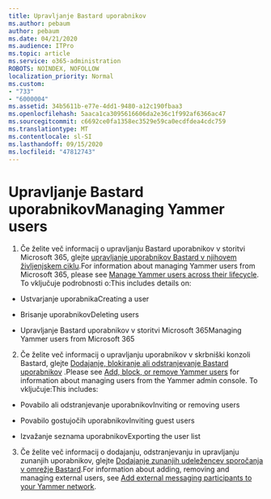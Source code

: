 ```yaml
---
title: Upravljanje Bastard uporabnikov
ms.author: pebaum
author: pebaum
ms.date: 04/21/2020
ms.audience: ITPro
ms.topic: article
ms.service: o365-administration
ROBOTS: NOINDEX, NOFOLLOW
localization_priority: Normal
ms.custom:
- "733"
- "6000004"
ms.assetid: 34b5611b-e77e-4dd1-9480-a12c190fbaa3
ms.openlocfilehash: 5aaca1ca3095616606da2e36c1f992af6366ac47
ms.sourcegitcommit: c6692ce0fa1358ec3529e59ca0ecdfdea4cdc759
ms.translationtype: MT
ms.contentlocale: sl-SI
ms.lasthandoff: 09/15/2020
ms.locfileid: "47812743"
---
```

# <a name="managing-yammer-users"></a><span data-ttu-id="b321f-102">Upravljanje Bastard uporabnikov</span><span class="sxs-lookup"><span data-stu-id="b321f-102">Managing Yammer users</span></span>

1. <span data-ttu-id="b321f-103">Če želite več informacij o upravljanju Bastard uporabnikov v storitvi Microsoft 365, glejte [upravljanje uporabnikov Bastard v njihovem življenjskem ciklu](https://docs.microsoft.com/yammer/manage-yammer-users/manage-users-across-their-lifecycle).</span><span class="sxs-lookup"><span data-stu-id="b321f-103">For information about managing Yammer users from Microsoft 365, please see [Manage Yammer users across their lifecycle](https://docs.microsoft.com/yammer/manage-yammer-users/manage-users-across-their-lifecycle).</span></span> <span data-ttu-id="b321f-104">To vključuje podrobnosti o:</span><span class="sxs-lookup"><span data-stu-id="b321f-104">This includes details on:</span></span>

  - <span data-ttu-id="b321f-105">Ustvarjanje uporabnika</span><span class="sxs-lookup"><span data-stu-id="b321f-105">Creating a user</span></span>

  - <span data-ttu-id="b321f-106">Brisanje uporabnikov</span><span class="sxs-lookup"><span data-stu-id="b321f-106">Deleting users</span></span>

  - <span data-ttu-id="b321f-107">Upravljanje Bastard uporabnikov v storitvi Microsoft 365</span><span class="sxs-lookup"><span data-stu-id="b321f-107">Managing Yammer users from Microsoft 365</span></span>

2. <span data-ttu-id="b321f-108">Če želite več informacij o upravljanju uporabnikov v skrbniški konzoli Bastard, glejte [Dodajanje, blokiranje ali odstranjevanje Bastard uporabnikov](https://alchemyportal.azurewebsites.net/Rule/ManageYammer%20users%20across%20their%20lifecycle%20from%20Office%20365) .</span><span class="sxs-lookup"><span data-stu-id="b321f-108">Please see [Add, block, or remove Yammer users](https://alchemyportal.azurewebsites.net/Rule/ManageYammer%20users%20across%20their%20lifecycle%20from%20Office%20365) for information about managing users from the Yammer admin console.</span></span> <span data-ttu-id="b321f-109">To vključuje:</span><span class="sxs-lookup"><span data-stu-id="b321f-109">This includes:</span></span>

  - <span data-ttu-id="b321f-110">Povabilo ali odstranjevanje uporabnikov</span><span class="sxs-lookup"><span data-stu-id="b321f-110">Inviting or removing users</span></span>

  - <span data-ttu-id="b321f-111">Povabilo gostujočih uporabnikov</span><span class="sxs-lookup"><span data-stu-id="b321f-111">Inviting guest users</span></span>

  - <span data-ttu-id="b321f-112">Izvažanje seznama uporabnikov</span><span class="sxs-lookup"><span data-stu-id="b321f-112">Exporting the user list</span></span>

3. <span data-ttu-id="b321f-113">Če želite več informacij o dodajanju, odstranjevanju in upravljanju zunanjih uporabnikov, glejte [Dodajanje zunanjih udeležencev sporočanja v omrežje Bastard](https://docs.microsoft.com/yammer/work-with-external-users/add-external-participants).</span><span class="sxs-lookup"><span data-stu-id="b321f-113">For information about adding, removing and managing external users, see [Add external messaging participants to your Yammer network](https://docs.microsoft.com/yammer/work-with-external-users/add-external-participants).</span></span>
